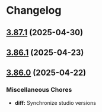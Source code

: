 # Changelog

## [3.87.1](https://github.com/sanity-io/sanity/compare/v3.86.1...v3.87.1) (2025-04-30)

## [3.86.1](https://github.com/sanity-io/sanity/compare/v3.86.0...v3.86.1) (2025-04-23)

## [3.86.0](https://github.com/sanity-io/sanity/compare/diff-v3.85.1...diff-v3.86.0) (2025-04-22)


### Miscellaneous Chores

* **diff:** Synchronize studio versions

